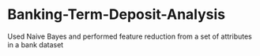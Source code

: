 # Banking-Term-Deposit-Analysis
Used Naive Bayes and performed feature reduction from a set of attributes in a bank dataset
